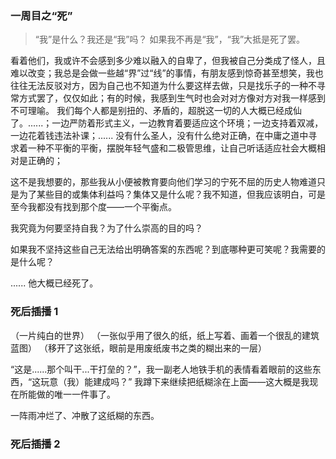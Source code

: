 ### 一周目之“死”

> “我”是什么？我还是“我”吗？
> 如果我不再是“我”，“我”大抵是死了罢。

看着他们，我或许不会感到多少难以融入的自卑了，但我被自己分类成了怪人，且难以改变；我总是会做一些越“界”过“线”的事情，有朋友感到惊奇甚至想笑，我也往往无法反驳对方，因为自己也不知道为什么要这样去做，只是找乐子的一种不寻常方式罢了，仅仅如此；有的时候，我感到生气时也会对对方像对方对我一样感到不可理喻。
我们每个人都是别扭的、矛盾的，超脱这一切的人大概已经成仙了。......；一边严防着形式主义，一边教育着要适应这个环境；一边支持着双减，一边花着钱违法补课；......
没有什么圣人，没有什么绝对正确，在中庸之道中寻求着一种不平衡的平衡，摆脱年轻气盛和二极管思维，让自己听话适应社会大概相对是正确的；

这不是我想要的，那些我从小便被教育要向他们学习的宁死不屈的历史人物难道只是为了某些目的或集体利益吗？集体又是什么呢？我不知道，但我应该明白，可是至今我都没有找到那个度——一个平衡点。

我究竟为何要坚持自我？为了什么崇高的目的吗？

如果我不坚持这些自己无法给出明确答案的东西呢？到底哪种更可笑呢？我需要的是什么呢？

......
他大概已经死了。

### 死后插播 1

（一片纯白的世界）
（一张似乎用了很久的纸，纸上写着、画着一个很乱的建筑蓝图）
（移开了这张纸，眼前是用废纸废书之类的糊出来的一层）

“这是......那个叫干...干打垒的？”，我一副老人地铁手机的表情看着眼前的这些东西，“这玩意（我）能建成吗？”
我蹲下来继续把纸糊涂在上面——这大概是我现在所能做的唯一一件事了。

一阵雨冲烂了、冲散了这纸糊的东西。

### 死后插播 2

